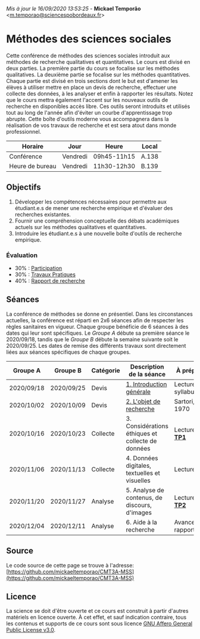 *Mis à jour le 16/09/2020 13:53:25* - **Mickael Temporão** <[m.temporao@sciencespobordeaux.fr](mailto:m.temporao@sciencespobordeaux.fr)>


# Méthodes des sciences sociales

Cette conférence de méthodes des sciences sociales introduit aux méthodes de recherche qualitatives et quantitatives. Le cours est divisé en deux parties. La première partie du cours se focalise sur les méthodes qualitatives. La deuxième partie se focalise sur les méthodes quantitatives. Chaque partie est divisé en trois sections dont le but est d'amener les élèves à utiliser mettre en place un devis de recherche, effectuer une collecte des données, à les analyser et enfin à rapporter les résultats. Notez que le cours mettra également l'accent sur les nouveaux outils de recherche en disponibles accès libre. Ces outils seront introduits et utilisés tout au long de l'année afin d'éviter un courbe d'apprentissage trop abrupte. Cette boîte d'outils moderne vous accompagnera dans la réalisation de vos travaux de recherche et est sera atout dans monde professionnel.

| Horaire         | Jour          | Heure       | Local |
| -------------   | ------------- | -           | -     |
| Conférence      | Vendredi      | 09h45-11h15 | A.138 |
| Heure de bureau | Vendredi      | 11h30-12h30 | B.139 |


## Objectifs
1. Développer les compétences nécessaires pour permettre aux étudiant.e.s de mener une recherche empirique et d'évaluer des recherches existantes.
2. Fournir une compréhension conceptuelle des débats académiques actuels sur les méthodes qualitatives et quantitatives.
3. Introduire les étudiant.e.s à une nouvelle boîte d'outils de recherche empirique.

### Évaluation

- 30% : [Participation](part.md)
- 30% : [Travaux Pratiques](tp.md)
- 40% : [Rapport de recherche](rapport.md)


## Séances

La conférence de méthodes se donne en présentiel. Dans les circonstances actuelles, la conférence est réparti en 2x6 séances afin de respecter les règles sanitaires en vigueur. Chaque groupe bénéficie de 6 séances à des dates qui leur sont spécifiques. Le *Groupe A* débute sa première séance le 2020/09/18, tandis que le *Groupe B* débute la semaine suivante soit le 2020/09/25. Les dates de remise des différents travaux sont directement liées aux séances spécifiques de chaque groupes.


| Groupe A   | Groupe B   | Catégorie | Description de la séance                          | À préparer                                                                             |
| -          | -          | -         | -                                                 | -                                                                                      |
| 2020/09/18 | 2020/09/25 | Devis     | [1. Introduction générale](1_devis_intro.md) | Lecture syllabus                                                                       |
| 2020/10/02 | 2020/10/09 | Devis     | [2. L'objet de recherche](2_devis_objet.md)  | Sartori, 1970 |
| 2020/10/16 | 2020/10/23 | Collecte  | 3. Considérations éthiques et collecte de données | Lecture, 2; **[TP1](ql_lab_1.md)**                                                     |
| 2020/11/06 | 2020/11/13 | Collecte  | 4. Données digitales, textuelles et visuelles     | Lecture, 3;                                                                            |
| 2020/11/20 | 2020/11/27 | Analyse   | 5. Analyse de contenus, de discours, d'images     | Lecture, 4; **[TP2](ql_lab_2.md)**                                                     |
| 2020/12/04 | 2020/12/11 | Analyse   | 6. Aide à la recherche                            | Avancement rapport                                                                     |


## Source

Le code source de cette page se trouve à l'adresse: [https://github.com/mickaeltemporao/CMT3A-MSS](https://github.com/mickaeltemporao/CMT3A-MSS)


## Licence
La science se doit d'être ouverte et ce cours est construit à partir d'autres matériels en licence ouverte. À cet effet, et sauf indication contraire, tous les contenus et supports de ce cours sont sous licence [GNU Affero General Public License v3.0](https://spdx.org/licenses/AGPL-3.0-or-later.html).

